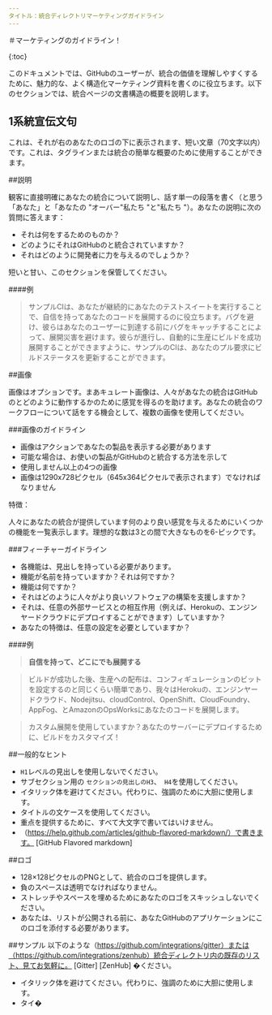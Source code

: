 ```yaml
---
タイトル：統合ディレクトリマーケティングガイドライン
---
```


＃マーケティングのガイドライン！

{:toc}

このドキュメントでは、GitHubのユーザーが、統合の価値を理解しやすくするために、魅力的な、よく構造化マーケティング資料を書くのに役立ちます。以下のセクションでは、統合ページの文書構造の概要を説明します。

## 1系統宣伝文句

これは、それが右のあなたのロゴの下に表示されます、短い文章（70文字以内）です。これは、タグラインまたは統合の簡単な概要のために使用することができます。

##説明

観客に直接明確にあなたの統合について説明し、話す単一の段落を書く（と思う「あなた」と「あなたの "オーバー"私たち "と"私たち "）。あなたの説明に次の質問に答えます：

- それは何をするためのものか？
- どのようにそれはGitHubのと統合されていますか？
- それはどのように開発者に力を与えるのでしょうか？

短いと甘い、このセクションを保管してください。

####例

>サンプルCIは、あなたが継続的にあなたのテストスイートを実行することで、自信を持ってあなたのコードを展開するのに役立ちます。バグを避け、彼らはあなたのユーザーに到達する前にバグをキャッチすることによって、展開災害を避けます。彼らが進行し、自動的に生産にビルドを成功展開することができますように、サンプルのCIは、あなたのプル要求にビルドステータスを更新することができます。

##画像

画像はオプションです。まあキュレート画像は、人々があなたの統合はGitHubのとどのように動作するかのために感覚を得るのを助けます。あなたの統合のワークフローについて話をする機会として、複数の画像を使用してください。

###画像のガイドライン
- 画像はアクションであなたの製品を表示する必要があります
- 可能な場合は、お使いの製品がGitHubのと統合する方法を示して
- 使用しません以上の4つの画像
- 画像は1290x728ピクセル（645x364ピクセルで表示されます）でなければなりません

特徴：

人々にあなたの統合が提供しています何のより良い感覚を与えるためにいくつかの機能を一覧表示します。理想的な数は3との間で大きなものを6-ピックです。

###フィーチャーガイドライン
- 各機能は、見出しを持っている必要があります。
- 機能が名前を持っていますか？それは何ですか？
- 機能は何ですか？
- それはどのように人々がより良いソフトウェアの構築を支援しますか？
- それは、任意の外部サービスとの相互作用（例えば、Herokuの、エンジンヤードクラウドにデプロイすることができます）していますか？
- あなたの特徴は、任意の設定を必要としていますか？

####例

> **自信を持って、どこにでも展開する**

>ビルドが成功した後、生産への配布は、コンフィギュレーションのビットを設定するのと同じくらい簡単であり、我々はHerokuの、エンジンヤードクラウド、Nodejitsu、cloudControl、OpenShift、CloudFoundry、AppFog、とAmazonのOpsWorksにあなたのコードを展開します。

>カスタム展開を使用していますか？あなたのサーバーにデプロイするために、ビルドをカスタマイズ！

##一般的なヒント
-  `H1`レベルの見出しを使用しないでください。
- サブセクション用の `セクションの見出しのH3`、` H4`を使用してください。
- イタリック体を避けてください。代わりに、強調のために大胆に使用します。
- タイトルの文ケースを使用してください。
- 重点を提供するために、すべて大文字で書いてはいけません。
- （https://help.github.com/articles/github-flavored-markdown/）で書きます。 [GitHub Flavored markdown]

##ロゴ
-  128×128ピクセルのPNGとして、統合のロゴを提供します。
- 負のスペースは透明でなければなりません。
- ストレッチやスペースを埋めるためにあなたのロゴをスキッシュしないでください。
- あなたは、リストが公開される前に、あなたGitHubのアプリケーションにこのロゴを添付する必要があります。

##サンプル
以下のような（https://github.com/integrations/gitter）または（https://github.com/integrations/zenhub）統合ディレクトリ内の既存のリスト、見てお気軽に。 [Gitter] [ZenHub]
�ください。
- イタリック体を避けてください。代わりに、強調のために大胆に使用します。
- タイ�